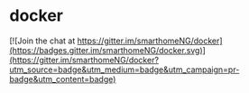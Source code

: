 # docker

[![Join the chat at https://gitter.im/smarthomeNG/docker](https://badges.gitter.im/smarthomeNG/docker.svg)](https://gitter.im/smarthomeNG/docker?utm_source=badge&utm_medium=badge&utm_campaign=pr-badge&utm_content=badge)